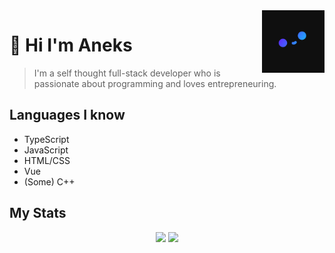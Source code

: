 <img src="Pfp_small.png" align="right" width="100px" height="100px"/>

# 🍙 Hi I'm Aneks

> I'm a self thought full-stack developer who is passionate about programming and loves entrepreneuring.

## Languages I know

- TypeScript
- JavaScript
- HTML/CSS
- Vue
- (Some) C++

## My Stats

<p align="center">
  <img src="https://github-readme-stats.vercel.app/api?username=Aneks1&theme=nightowl"/>
  <img src="https://github-readme-stats.vercel.app/api/top-langs/?username=Aneks1&theme=nightowl"/>
</p>
